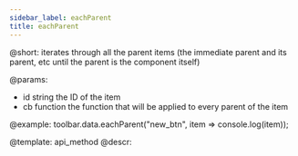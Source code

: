 ```yaml
---
sidebar_label: eachParent
title: eachParent
---          
```


@short: iterates through all the parent items (the immediate parent and its parent, etc until the parent is the component itself)

@params:
- id 		string		 the ID of the item
- cb        function     the function that will be applied to every parent of the item   

@example:
toolbar.data.eachParent("new_btn", item => console.log(item));

@template: api_method
@descr: